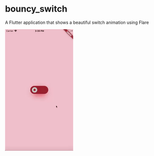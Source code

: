 # bouncy_switch

A Flutter application that shows a beautiful switch animation using Flare

![](giphy.gif)